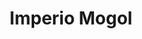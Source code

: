 ﻿---
title: "Imperio Mogol"
permalink: periodes_1053.html
layout: periode
dataInici: 1526
dataFi: 1858
sidebar: periodes
pares:
  - id: 306
    title: "Edad Moderna"
    dataInici: "(1453)"
    dataFi: "(1775)"

fills:
jocsPrincipals:
jocsEscenaris:
  - title: "Agra"
    bggId: 230085
    dataInici: 1572
    dataFi: 

  - title: "Rajas of the Ganges"
    bggId: 220877
    dataInici: 
    dataFi: 

  - title: "Taj Mahal"
    bggId: 475
    dataInici: 
    dataFi: 

jocsEpoca:
jocsEpocaEscenaris:
---
